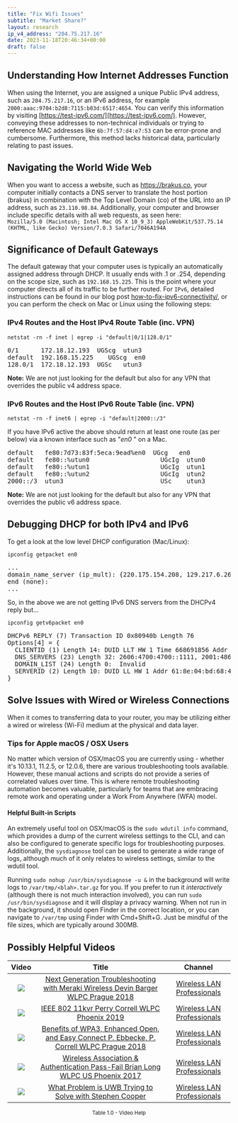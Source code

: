 ```yaml
---
title: "Fix Wifi Issues"
subtitle: "Market Share?"
layout: research
ip_v4_address: "204.75.217.16"
date: 2023-11-18T20:46:34+00:00
draft: false
---
```


## Understanding How Internet Addresses Function

When using the Internet, you are assigned a unique Public IPv4 address, such as ```204.75.217.16```, or an IPv6 address, for example ```2000:aaac:9704:b2d8:7115:b03d:6517:4654```. You can verify this information by visiting [https://test-ipv6.com/](https://test-ipv6.com/). However, conveying these addresses to non-technical individuals or trying to reference MAC addresses like ```6b:7f:57:d4:e7:53``` can be error-prone and cumbersome. Furthermore, this method lacks historical data, particularly relating to past issues.
## Navigating the World Wide Web
When you want to access a website, such as https://brakus.co, your computer initially contacts a DNS server to translate the host portion (brakus) in combination with the Top Level Domain (co) of the URL into an IP address, such as ```23.110.98.84```. Additionally, your computer and browser include specific details with all web requests, as seen here: <br>```Mozilla/5.0 (Macintosh; Intel Mac OS X 10_9_3) AppleWebKit/537.75.14 (KHTML, like Gecko) Version/7.0.3 Safari/7046A194A```
## Significance of Default Gateways
The default gateway that your computer uses is typically an automatically assigned address through DHCP. It usually ends with .1 or .254, depending on the scope size, such as ```192.168.15.225```. This is the point where your computer directs all of its traffic to be further routed. For ```IPv6```, detailed instructions can be found in our blog post [how-to-fix-ipv6-connectivity/](/blog/how-to-fix-ipv6-connectivity/), or you can perform the check on Mac or Linux using the following steps:
<br>
### IPv4 Routes and the Host IPv4 Route Table (inc. VPN)
```netstat -rn -f inet | egrep -i "default|0/1|128.0/1"```

<pre>
0/1      172.18.12.193  UGScg  utun3
default  192.168.15.225    UGScg  en0
128.0/1  172.18.12.193  UGSc   utun3</pre>

**Note:** We are not just looking for the default but also for any VPN that overrides the public v4 address space.

### IPv6 Routes and the Host IPv6 Route Table (inc. VPN)
```netstat -rn -f inet6 | egrep -i "default|2000::/3"```

If you have IPv6 active the above should return at least one route (as per below) via a known interface such as "_en0_ " on a Mac. 

<pre>
default   fe80:7d73:83f:5eca:9ead%en0  UGcg   en0
default   fe80::%utun0                   UGcIg  utun0
default   fe80::%utun1                   UGcIg  utun1
default   fe80::%utun2                   UGcIg  utun2
2000::/3  utun3                          USc    utun3</pre>

**Note:** We are not just looking for the default but also for any VPN that overrides the public v6 address space.
<br>

## Debugging DHCP for both IPv4 and IPv6

To get a look at the low level DHCP configuration (Mac/Linux): 

```ipconfig getpacket en0```

<pre>
...
domain_name_server (ip_mult): {220.175.154.208, 129.217.6.26}
end (none):
...</pre>

So, in the above we are not getting IPv6 DNS servers from the DHCPv4 reply but...

```ipconfig getv6packet en0```

<pre>
DHCPv6 REPLY (7) Transaction ID 0x80940b Length 76
Options[4] = {
  CLIENTID (1) Length 14: DUID LLT HW 1 Time 668691856 Addr 6b:7f:57:d4:e7:53
  DNS_SERVERS (23) Length 32: 2606:4700:4700::1111, 2001:4860:4860::8844
  DOMAIN_LIST (24) Length 0:  Invalid
  SERVERID (2) Length 10: DUID LL HW 1 Addr 61:8e:04:bd:68:41
}</pre>




## Solve Issues with Wired or Wireless Connections

When it comes to transferring data to your router, you may be utilizing either a wired or wireless (Wi-Fi) medium at the physical and data layer.
### Tips for Apple macOS / OSX Users
No matter which version of OSX/macOS you are currently using - whether it's 10.13.1, 11.2.5, or 12.0.6, there are various troubleshooting tools available. However, these manual actions and scripts do not provide a series of correlated values over time. This is where remote troubleshooting automation becomes valuable, particularly for teams that are embracing remote work and operating under a Work From Anywhere (WFA) model.
#### Helpful Built-in Scripts
An extremely useful tool on OSX/macOS is the `sudo wdutil info` command, which provides a dump of the current wireless settings to the CLI, and can also be configured to generate specific logs for troubleshooting purposes. Additionally, the `sysdiagnose` tool can be used to generate a wide range of logs, although much of it only relates to wireless settings, similar to the wdutil tool.

Running `sudo nohup /usr/bin/sysdiagnose -u &` in the background will write logs to `/var/tmp/<blah>.tar.gz` for you. If you prefer to run it *interactively* (although there is not much interaction involved), you can run `sudo /usr/bin/sysdiagnose` and it will display a privacy warning. When not run in the background, it should open Finder in the correct location, or you can navigate to `/var/tmp` using Finder with Cmd+Shift+G. Just be mindful of the file sizes, which are typically around 300MB.
## Possibly Helpful Videos

<link href="/plugins/lity/css/lity.min.css" rel="stylesheet">
<script src="/plugins/lity/js/lity.min.js"></script>
<div class="table1-start"></div>

|Video | Title | Channel |
| :---: | :---: | :---: |
|<a href="https://www.youtube.com/watch?v=ZRZhgniImZM" data-lity><img src="https://i.ytimg.com/vi/ZRZhgniImZM/default.jpg" class="img-fluid"></a>|<a href="https://www.youtube.com/watch?v=ZRZhgniImZM" data-lity>Next Generation Troubleshooting with Meraki Wireless   Devin Barger   WLPC Prague 2018</a>|<a target="_blank" href="https://www.youtube.com/channel/UCIzBSS46vcqhwmBZ7ZpY-yg" >Wireless LAN Professionals</a>|
|<a href="https://www.youtube.com/watch?v=p_K9xHxFM8Y" data-lity><img src="https://i.ytimg.com/vi/p_K9xHxFM8Y/default.jpg" class="img-fluid"></a>|<a href="https://www.youtube.com/watch?v=p_K9xHxFM8Y" data-lity>IEEE 802 11kvr   Perry Correll   WLPC Phoenix 2019</a>|<a target="_blank" href="https://www.youtube.com/channel/UCIzBSS46vcqhwmBZ7ZpY-yg" >Wireless LAN Professionals</a>|
|<a href="https://www.youtube.com/watch?v=r9oXNxgAKhM" data-lity><img src="https://i.ytimg.com/vi/r9oXNxgAKhM/default.jpg" class="img-fluid"></a>|<a href="https://www.youtube.com/watch?v=r9oXNxgAKhM" data-lity>Benefits of WPA3, Enhanced Open, and Easy Connect   P. Ebbecke, P. Correll   WLPC Prague 2018</a>|<a target="_blank" href="https://www.youtube.com/channel/UCIzBSS46vcqhwmBZ7ZpY-yg" >Wireless LAN Professionals</a>|
|<a href="https://www.youtube.com/watch?v=EWURmcra5_4" data-lity><img src="https://i.ytimg.com/vi/EWURmcra5_4/default.jpg" class="img-fluid"></a>|<a href="https://www.youtube.com/watch?v=EWURmcra5_4" data-lity>Wireless Association &amp; Authentication Pass-Fail   Brian Long   WLPC US Phoenix 2017</a>|<a target="_blank" href="https://www.youtube.com/channel/UCIzBSS46vcqhwmBZ7ZpY-yg" >Wireless LAN Professionals</a>|
|<a href="https://www.youtube.com/watch?v=zq5WOz06k_k" data-lity><img src="https://i.ytimg.com/vi/zq5WOz06k_k/default.jpg" class="img-fluid"></a>|<a href="https://www.youtube.com/watch?v=zq5WOz06k_k" data-lity>What Problem is UWB Trying to Solve with Stephen Cooper</a>|<a target="_blank" href="https://www.youtube.com/channel/UCIzBSS46vcqhwmBZ7ZpY-yg" >Wireless LAN Professionals</a>|

<center><small>Table 1.0 - Video Help</small></center>
 <br>
<div class="table1-end"></div>
<script type="text/javascript">
(function() {
    $('div.table1-start').nextUntil('div.table1-end', 'table').addClass('table thead-dark table-striped table-responsive rounded').attr('id', 't1');
    $('#t1').find('thead').addClass('thead-dark');
})();
</script>
